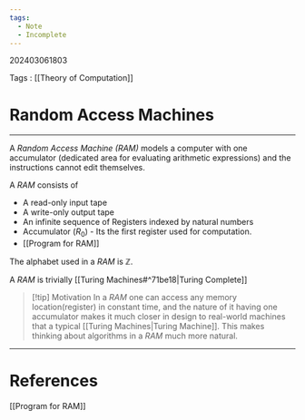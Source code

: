 ```yaml
---
tags:
  - Note
  - Incomplete
---
```

202403061803

Tags : [[Theory of Computation]]
# Random Access Machines
---
A *Random Access Machine (RAM)* models a computer with one accumulator (dedicated area for evaluating arithmetic expressions) and the instructions cannot edit themselves.

A *RAM* consists of
- A read-only input tape
- A write-only output tape
- An infinite sequence of Registers indexed by natural numbers
- Accumulator ($R_0$) - Its the first register used for computation.
- [[Program for RAM]]

The alphabet used in a *RAM* is $\mathbb{Z}$.

A *RAM* is trivially [[Turing Machines#^71be18|Turing Complete]]

>[!tip] Motivation
>In a *RAM* one can access any memory location(register) in constant time, and the nature of it having one accumulator makes it much closer in design to real-world machines that a typical [[Turing Machines|Turing Machine]]. This makes thinking about algorithms in a *RAM* much more natural.

---
# References
[[Program for RAM]]